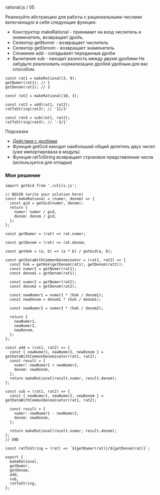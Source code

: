 rational.js / 05

Реализуйте абстракцию для работы с рациональными числами включающую в себя следующие функции:
* Конструктор makeRational - принимает на вход числитель и знаменатель, возвращает дробь.
* Селектор getNumer - возвращает числитель
* Селектор getDenom - возвращает знаменатель
* Сложение add - складывает переданные дроби
* Вычитание sub - находит разность между двумя дробями
Не забудьте реализовать нормализацию дробей удобным для вас способом.
```
const rat1 = makeRational(3, 9);
getNumer(rat1); // 1
getDenom(rat1); // 3

const rat2 = makeRational(10, 3);

const rat3 = add(rat1, rat2);
ratToString(rat3); // '11/3'

const rat4 = sub(rat1, rat2);
ratToString(rat4); // '-3/1'
```
Подсказки

* [Действия с дробями](https://ru.wikipedia.org/wiki/%D0%94%D1%80%D0%BE%D0%B1%D1%8C_(%D0%BC%D0%B0%D1%82%D0%B5%D0%BC%D0%B0%D1%82%D0%B8%D0%BA%D0%B0)#%D0%94%D0%B5%D0%B9%D1%81%D1%82%D0%B2%D0%B8%D1%8F_%D1%81_%D0%B4%D1%80%D0%BE%D0%B1%D1%8F%D0%BC%D0%B8)
* Функция getGcd находит наибольший общий делитель двух чисел (уже импортирована в модуль)
* Функция ratToString возвращает строковое представление числа (используется для отладки)


### Мое решение
```
import getGcd from './utils.js';

// BEGIN (write your solution here)
const makeRational = (numer, denom) => {
  const gcd = getGcd(numer, denom);
  return {
    numer: numer / gcd,
    denom: denom / gcd,
  };
};

const getNumer = (rat) => rat.numer;

const getDenom = (rat) => rat.denom;

const getHok = (a, b) => (a * b) / getGcd(a, b);

const getDataWithCommonDenominator = (rat1, rat2) => {
  const hok = getHok(getDenom(rat1), getDenom(rat2));
  const numer1 = getNumer(rat1);
  const denom1 = getDenom(rat1);

  const numer2 = getNumer(rat2);
  const denom2 = getDenom(rat2);

  const newNumer1 = numer1 * (hok / denom1);
  const newDenom = denom1 * (hok / denom1);

  const newNumer2 = numer2 * (hok / denom2);

  return {
    newNumer1,
    newNumer2,
    newDenom,
  };
};

const add = (rat1, rat2) => {
  const { newNumer1, newNumer2, newDenom } = getDataWithCommonDenominator(rat1, rat2);
  const result = {
    numer: newNumer1 + newNumer2,
    denom: newDenom,
  };
  return makeRational(result.numer, result.denom);
};

const sub = (rat1, rat2) => {
  const { newNumer1, newNumer2, newDenom } = getDataWithCommonDenominator(rat1, rat2);

  const result = {
    numer: newNumer1 - newNumer2,
    denom: newDenom,
  };

  return makeRational(result.numer, result.denom);
};
// END

const ratToString = (rat) => `${getNumer(rat)}/${getDenom(rat)}`;

export {
  makeRational,
  getNumer,
  getDenom,
  add,
  sub,
  ratToString,
};
```